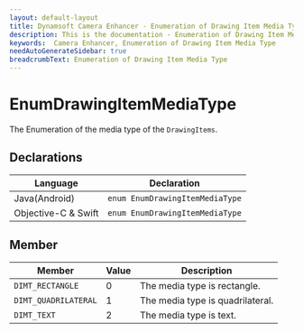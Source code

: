 ```yaml
---
layout: default-layout
title: Dynamsoft Camera Enhancer - Enumeration of Drawing Item Media Type
description: This is the documentation - Enumeration of Drawing Item Media Type page of Dynamsoft Camera Enhancer.
keywords:  Camera Enhancer, Enumeration of Drawing Item Media Type
needAutoGenerateSidebar: true
breadcrumbText: Enumeration of Drawing Item Media Type
---
```


# EnumDrawingItemMediaType

The Enumeration of the media type of the `DrawingItems`.

## Declarations

| Language | Declaration |
|----------|-------------|
| Java(Android) | `enum EnumDrawingItemMediaType` |
| Objective-C & Swift | `enum EnumDrawingItemMediaType` |

## Member

| Member | Value | Description |
|--------|-------|-------------|
| `DIMT_RECTANGLE` | 0 | The media type is rectangle. |
| `DIMT_QUADRILATERAL`| 1 | The media type is quadrilateral. |
| `DIMT_TEXT` | 2 | The media type is text. |
